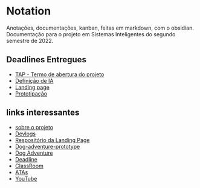 # Notation

Anotações, documentações, kanban, feitas em markdown, com o obsidian.
Documentação para o projeto em Sistemas Inteligentes do segundo semestre de 2022.

## Deadlines Entregues
- [TAP - Termo de abertura do projeto](./notation/documentos/drive/Entregas/Tap/Tap-Dog-adventure.pdf)
- [Definição de IA](./notation/documentos/drive/Entregas/Definicao-de-IA/Definição-de-IA.pdf)
- [Landing page](https://dog-adventure-landing-page.vercel.app)
- [Prototipação](https://www.figma.com/proto/zrGn2C4jO4ZeZxZk7kHDD2/Dog-Adventure-prototype?page-id=0%3A1&node-id=1%3A3&starting-point-node-id=1%3A3&scaling=scale-down)

## links interessantes
- [sobre o projeto](./notation/Sobre/Sobre%20o%20Projeto.md)
- [Devlogs](./notation/DevLogs/DevLogs.md)
- [Respositório da Landing Page](https://github.com/ViniZap4/dog-adventure-landing-page)
- [Dog-adventure-prototype](https://github.com/ViniZap4/dog-adventure-prototype)
- [Dog Adventure](https://github.com/ViniZap4/dog-adventure)
- [Deadline](https://traue.github.io/2022-2_projetos/quarta_noite_t36)
- [ClassRoom](https://classroom.google.com/c/NDg4ODEyMTA0ODQx?cjc=4tju4le)
- [ATAs](https://drive.google.com/drive/folders/1MJ_7okpHpfHZdA2ST1JNCwoy7Tg4QlTy?usp=sharing)
- [YouTube](https://www.youtube.com/channel/UCvZFSOUdqKeCVwZQ7Bp34Xw)
